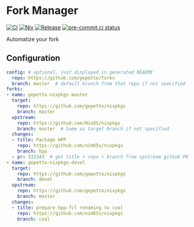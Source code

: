 # Fork Manager

[![CI](https://github.com/nim65s/fork-manager/actions/workflows/ci.yml/badge.svg)](https://github.com/nim65s/fork-manager/actions/workflows/ci.yml)
[![Nix](https://github.com/nim65s/fork-manager/actions/workflows/nix.yml/badge.svg)](https://github.com/nim65s/fork-manager/actions/workflows/nix.yml)
[![Release](https://github.com/nim65s/fork-manager/actions/workflows/release.yml/badge.svg)](https://github.com/nim65s/fork-manager/actions/workflows/release.yml)
[![pre-commit.ci status](https://results.pre-commit.ci/badge/github/nim65s/fork-manager/main.svg)](https://results.pre-commit.ci/latest/github/nim65s/fork-manager/main)

Automatize your fork

## Configuration

```yaml
config: # optional, just displayed in generated README
  repo: https://github.com/gepetto/forks
  branch: master  # default branch from that repo if not specified
forks:
- name: gepetto-nixpkgs-master
  target:
    repo: https://github.com/gepetto/nixpkgs
    branch: master
  upstream:
    repo: https://github.com/NixOS/nixpkgs
    branch: master  # Same as target branch if not specified
  changes:
  - title: Package HPP
    repo: https://github.com/nim65s/nixpkgs
    branch: hpp
  - pr: 331343  # get title + repo + branch from upstream github PR
- name: gepetto-nixpkgs-devel
  target:
    repo: https://github.com/gepetto/nixpkgs
    branch: devel
  upstream:
    repo: https://github.com/gepetto/nixpkgs
    branch: master
  changes:
  - title: prepare hpp-fcl renaming to coal
    repo: https://github.com/nim65s/nixpkgs
    branch: coal
```
